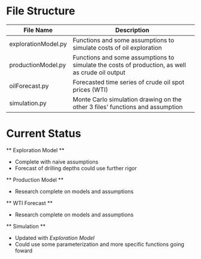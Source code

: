 # File Structure
| File Name  | Description   |
|---|---|
|explorationModel.py   | Functions and some assumptions to simulate costs of oil exploration |
|productionModel.py   | Functions and some assumptions to simulate the costs of production, as well as crude oil output  |
|oilForecast.py   | Forecasted time series of crude oil spot prices (WTI)  |
|simulation.py   |Monte Carlo simulation drawing on the other 3 files' functions and assumption   |

# Current Status
** Exploration Model **
- Complete with naive assumptions
- Forecast of drilling depths could use further rigor

** Production Model **
- Research complete on models and assumptions

** WTI Forecast **
- Research complete on models and assumptions

** Simulation **
- Updated with *Exploration Model*
- Could use some parameterization and more specific functions going foward